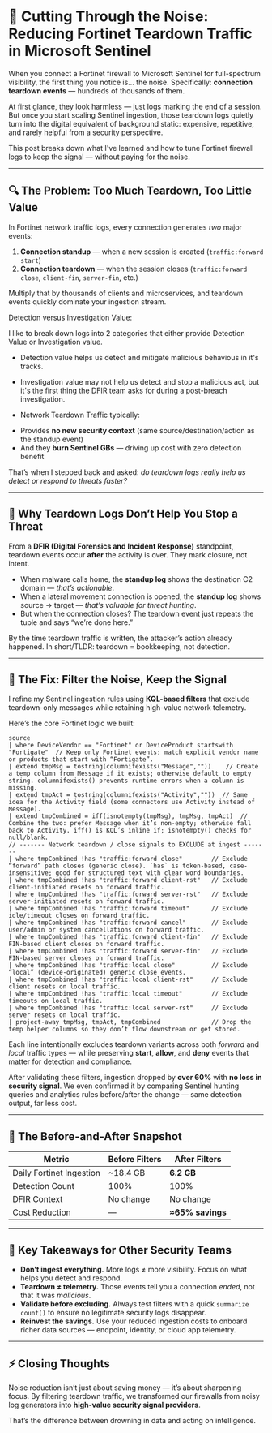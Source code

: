 # 🔪 Cutting Through the Noise: Reducing Fortinet Teardown Traffic in Microsoft Sentinel

When you connect a Fortinet firewall to Microsoft Sentinel for full-spectrum visibility, the first thing you notice is… the noise.
Specifically: **connection teardown events** — hundreds of thousands of them.

At first glance, they look harmless — just logs marking the end of a session. But once you start scaling Sentinel ingestion, those teardown logs quietly turn into the digital equivalent of background static: expensive, repetitive, and rarely helpful from a security perspective.

This post breaks down what I've learned and how to tune Fortinet firewall logs to keep the signal — without paying for the noise.

---

## 🔍 The Problem: Too Much Teardown, Too Little Value

In Fortinet network traffic logs, every connection generates *two* major events:

1. **Connection standup** — when a new session is created (`traffic:forward start`)
2. **Connection teardown** — when the session closes (`traffic:forward close`, `client-fin`, `server-fin`, etc.)

Multiply that by thousands of clients and microservices, and teardown events quickly dominate your ingestion stream.

Detection versus Investigation Value:

I like to break down logs into 2 categories that either provide Detection Value or Investigation value. 
- Detection value helps us detect and mitigate malicious behavious in it's tracks.
- Investigation value may not help us detect and stop a malicious act, but it's the first thing the DFIR team asks for during a post-breach investigation.

- Network Teardown Traffic typically:
* Provides **no new security context** (same source/destination/action as the standup event)
* And they **burn Sentinel GBs** — driving up cost with zero detection benefit

That’s when I stepped back and asked: *do teardown logs really help us detect or respond to threats faster?*

---

## 🧠 Why Teardown Logs Don’t Help You Stop a Threat

From a **DFIR (Digital Forensics and Incident Response)** standpoint, teardown events occur **after** the activity is over.
They mark closure, not intent.

* When malware calls home, the **standup log** shows the destination C2 domain — *that’s actionable*.
* When a lateral movement connection is opened, the **standup log** shows source → target — *that’s valuable for threat hunting*.
* But when the connection closes? The teardown event just repeats the tuple and says “we’re done here.”

By the time teardown traffic is written, the attacker’s action already happened.
In short/TLDR: teardown = bookkeeping, not detection.

---

## 🔧 The Fix: Filter the Noise, Keep the Signal

I refine my Sentinel ingestion rules using **KQL-based filters** that exclude teardown-only messages while retaining high-value network telemetry.

Here’s the core Fortinet logic we built:

```kql
source 
| where DeviceVendor == "Fortinet" or DeviceProduct startswith "Fortigate"  // Keep only Fortinet events; match explicit vendor name or products that start with “Fortigate”.
| extend tmpMsg = tostring(columnifexists("Message",""))    // Create a temp column from Message if it exists; otherwise default to empty string. columnifexists() prevents runtime errors when a column is missing.
| extend tmpAct = tostring(columnifexists("Activity",""))  // Same idea for the Activity field (some connectors use Activity instead of Message).
| extend tmpCombined = iff(isnotempty(tmpMsg), tmpMsg, tmpAct)  // Combine the two: prefer Message when it’s non-empty; otherwise fall back to Activity. iff() is KQL’s inline if; isnotempty() checks for null/blank.
// ------- Network teardown / close signals to EXCLUDE at ingest -------
| where tmpCombined !has "traffic:forward close"        // Exclude “forward” path closes (generic close). `has` is token-based, case-insensitive; good for structured text with clear word boundaries.
| where tmpCombined !has "traffic:forward client-rst"   // Exclude client-initiated resets on forward traffic.
| where tmpCombined !has "traffic:forward server-rst"   // Exclude server-initiated resets on forward traffic.
| where tmpCombined !has "traffic:forward timeout"      // Exclude idle/timeout closes on forward traffic.
| where tmpCombined !has "traffic:forward cancel"       // Exclude user/admin or system cancellations on forward traffic.
| where tmpCombined !has "traffic:forward client-fin"   // Exclude FIN-based client closes on forward traffic.
| where tmpCombined !has "traffic:forward server-fin"   // Exclude FIN-based server closes on forward traffic.
| where tmpCombined !has "traffic:local close"          // Exclude “local” (device-originated) generic close events.
| where tmpCombined !has "traffic:local client-rst"     // Exclude client resets on local traffic.
| where tmpCombined !has "traffic:local timeout"        // Exclude timeouts on local traffic.
| where tmpCombined !has "traffic:local server-rst"     // Exclude server resets on local traffic.
| project-away tmpMsg, tmpAct, tmpCombined              // Drop the temp helper columns so they don’t flow downstream or get stored.
```

Each line intentionally excludes teardown variants across both *forward* and *local* traffic types — while preserving **start**, **allow**, and **deny** events that matter for detection and compliance.

After validating these filters, ingestion dropped by **over 60%** with **no loss in security signal**.
We even confirmed it by comparing Sentinel hunting queries and analytics rules before/after the change — same detection output, far less cost.

---

## 🧾 The Before-and-After Snapshot

| Metric                   | Before Filters | After Filters    |
| ------------------------ | -------------- | ---------------- |
| Daily Fortinet Ingestion | ~18.4 GB       | **6.2 GB**       |
| Detection Count          | 100%           | 100%             |
| DFIR Context             | No change      | No change        |
| Cost Reduction           | —              | **≈65% savings** |

---

## 🧭 Key Takeaways for Other Security Teams

* **Don’t ingest everything.** More logs ≠ more visibility. Focus on what helps you detect and respond.
* **Teardown ≠ telemetry.** Those events tell you a connection *ended*, not that it was *malicious*.
* **Validate before excluding.** Always test filters with a quick `summarize count()` to ensure no legitimate security logs disappear.
* **Reinvest the savings.** Use your reduced ingestion costs to onboard richer data sources — endpoint, identity, or cloud app telemetry.

---

## ⚡ Closing Thoughts

Noise reduction isn’t just about saving money — it’s about sharpening focus.
By filtering teardown traffic, we transformed our firewalls from noisy log generators into **high-value security signal providers**.

That’s the difference between drowning in data and acting on intelligence.


